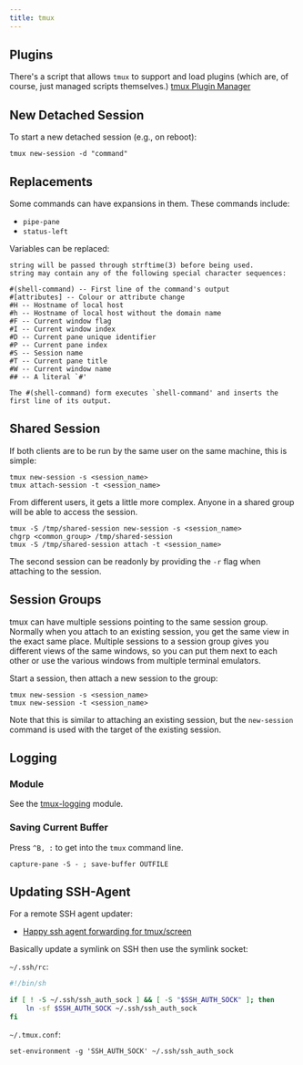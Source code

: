 ```yaml
---
title: tmux
---
```


## Plugins ##

There's a script that allows `tmux` to support and load plugins (which are, of
course, just managed scripts themselves.)  [tmux Plugin
Manager](https://github.com/tmux-plugins/tpm)

## New Detached Session ##

To start a new detached session (e.g., on reboot):

```
tmux new-session -d "command"
```

## Replacements ##

Some commands can have expansions in them.  These commands include:

* `pipe-pane`
* `status-left`

Variables can be replaced:

```
string will be passed through strftime(3) before being used.
string may contain any of the following special character sequences:

#(shell-command) -- First line of the command's output
#[attributes] -- Colour or attribute change
#H -- Hostname of local host
#h -- Hostname of local host without the domain name
#F -- Current window flag
#I -- Current window index
#D -- Current pane unique identifier
#P -- Current pane index
#S -- Session name
#T -- Current pane title
#W -- Current window name
## -- A literal `#'

The #(shell-command) form executes `shell-command' and inserts the first line of its output.
```

## Shared Session ##

If both clients are to be run by the same user on the same machine, this is
simple:

```
tmux new-session -s <session_name>
tmux attach-session -t <session_name>
```

From different users, it gets a little more complex.  Anyone in a shared group
will be able to access the session.

```
tmux -S /tmp/shared-session new-session -s <session_name>
chgrp <common_group> /tmp/shared-session
tmux -S /tmp/shared-session attach -t <session_name>
```

The second session can be readonly by providing the `-r` flag when attaching to
the session.

## Session Groups ##

tmux can have multiple sessions pointing to the same session group.  Normally
when you attach to an existing session, you get the same view in the exact same
place.  Multiple sessions to a session group gives you different views of the
same windows, so you can put them next to each other or use the various windows
from multiple terminal emulators.

Start a session, then attach a new session to the group:

```
tmux new-session -s <session_name>
tmux new-session -t <session_name>
```

Note that this is similar to attaching an existing session, but the
`new-session` command is used with the target of the existing session.

## Logging ##

### Module
See the [tmux-logging](https://github.com/tmux-plugins/tmux-logging) module.

### Saving Current Buffer

Press `^B, :` to get into the `tmux` command line.

```
capture-pane -S - ; save-buffer OUTFILE
```

## Updating SSH-Agent ##

For a remote SSH agent updater:

* [Happy ssh agent forwarding for tmux/screen](https://werat.github.io/2017/02/04/tmux-ssh-agent-forwarding.html)

Basically update a symlink on SSH then use the symlink socket:

`~/.ssh/rc`:

```sh
#!/bin/sh

if [ ! -S ~/.ssh/ssh_auth_sock ] && [ -S "$SSH_AUTH_SOCK" ]; then
    ln -sf $SSH_AUTH_SOCK ~/.ssh/ssh_auth_sock
fi
```

`~/.tmux.conf`:

```
set-environment -g 'SSH_AUTH_SOCK' ~/.ssh/ssh_auth_sock
```
